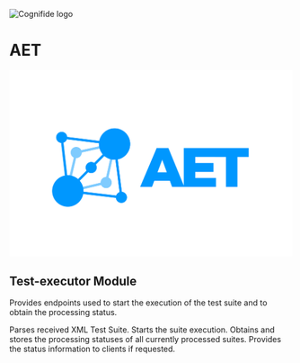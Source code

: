 ![Cognifide logo](http://cognifide.github.io/images/cognifide-logo.png)

# AET
<p align="center">
  <img src="https://github.com/Cognifide/aet/blob/master/misc/img/aet-logo-blue.png?raw=true"
         alt="AET Logo"/>
</p>

## Test-executor Module
Provides endpoints used to start the execution of the test suite and to obtain the processing status.

Parses received XML Test Suite. Starts the suite execution. Obtains and stores the processing statuses of all currently processed suites. Provides the status information to clients if requested.

